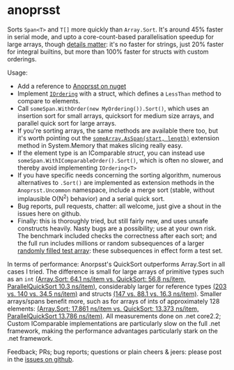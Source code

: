 # anoprsst
Sorts `Span<T>` and `T[]` more quickly than `Array.Sort`. It's around 45% faster in serial mode, and upto a core-count-based parallelisation speedup for large arrays, though [details matter](https://github.com/EamonNerbonne/anoprsst/blob/253f97e1d6d1e666dfdf6fb613c41573af19cdc1/results-1.1-netcore2.2.txt): it's no faster for strings, just 20% faster for integral builtins, but more than 100% faster for structs with custom orderings.

Usage:  

 - Add a reference to [Anoprsst on nuget](https://www.nuget.org/packages/Anoprsst/)
 - Implement [`IOrdering`](https://github.com/EamonNerbonne/anoprsst/blob/51e9b4e065ac1ae1cdea88a0c95f3b21ceb69284/src/Anoprsst/OrderedAlgorithms.cs#L8)
with a struct, which defines a `LessThan` method to compare to elements.
 - Call `someSpan.WithOrder(new MyOrdering()).Sort()`, which uses an insertion sort for small arrays, quicksort for medium size arrays, and parallel quick sort for large arrays.
 - If you're sorting arrays, the same methods are available there too, but it's worth pointing out the [`someArray.AsSpan(start, length)`](https://docs.microsoft.com/en-gb/dotnet/api/system.memoryextensions.asspan) extension method in System.Memory that makes
   slicing really easy.
 - If the element type is an IComparable *struct*, you can instead use `someSpan.WithIComparableOrder().Sort()`, which is often no slower, and thereby avoid implementing `IOrdering<T>`
 - If you have specific needs concerning the sorting algorithm, numerous alternatives to `.Sort()` are implemented as extension 
   methods in the `Anoprsst.Uncommon` namespace, include a merge sort (stable, without implausible O(N<sup>2</sup>) behavior) and a serial quick sort.
 - Bug reports, pull requests, chatter: all welcome, just give a shout in the issues here on github.
 - Finally: this is thoroughly tried, but still fairly new, and uses unsafe constructs heavily. Nasty bugs are a possibility; use at your own risk.  The benchmark included checks the correctness after each sort; and the full run includes millions or random subsequences of a larger [randomly filled test array](https://github.com/EamonNerbonne/anoprsst/blob/ae3275435309d55aae90e78614ef108585fef39b/src/AnoprsstBench/Helpers.cs#L32): these subsequences in effect form a test set.
 
 
In terms of performance: Anorpsst's QuickSort outperforms Array.Sort in all cases I tried.  The difference is small for large arrays of primitive types such as an `int` [(Array.Sort: 64.1 ns/item vs. QuickSort: 56.8 ns/item, ParallelQuickSort 10.3 ns/item)](https://github.com/EamonNerbonne/anoprsst/blob/078a501558a72c1ee6936aec7a98719d437c1f44/results-1.0-netcore2.2.txt#L936), considerably larger for reference types [(203 vs. 140 vs. 34.5 ns/item)](https://github.com/EamonNerbonne/anoprsst/blob/078a501558a72c1ee6936aec7a98719d437c1f44/results-1.0-netcore2.2.txt#L1044) and structs [(147 vs. 88.1 vs. 16.3 ns/item)](https://github.com/EamonNerbonne/anoprsst/blob/078a501558a72c1ee6936aec7a98719d437c1f44/results-1.0-netcore2.2.txt#L1032).  Smaller arrays/spans benefit more, such as for arrays of ints of approximately 128 elements: [(Array.Sort: 17.861 ns/item vs. QuickSort: 13.373 ns/item, ParallelQuickSort 13.786 ns/item)](https://github.com/EamonNerbonne/anoprsst/blob/078a501558a72c1ee6936aec7a98719d437c1f44/results-1.0-netcore2.2.txt#L138).  All measurements done on .net core2.2; Custom IComparable implementations are particularly slow on the full .net framework, making the performance advantages particularly stark on the .net framework.

Feedback; PRs; bug reports; questions or plain cheers & jeers: please post in the [issues on github](https://github.com/EamonNerbonne/anoprsst/issues).
